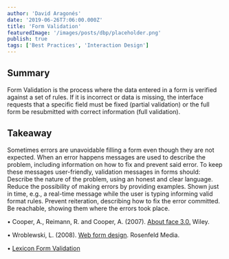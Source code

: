 ```yaml
---
author: 'David Aragonés'
date: '2019-06-26T7:06:00.000Z'
title: 'Form Validation'
featuredImage: '/images/posts/dbp/placeholder.png'
publish: true
tags: ['Best Practices', 'Interaction Design']
---
```


## Summary
Form Validation is the process where the data entered in a form is verified against a set of rules. If it is incorrect or data is missing, the interface requests that a specific field must be fixed (partial validation) or the full form be resubmitted with correct information (full validation).

## Takeaway
Sometimes errors are unavoidable filling a form even though they are not expected. When an error happens messages are used to describe the problem, including information on how to fix and prevent said error. To keep these messages user-friendly, validation messages in forms should: Describe the nature of the problem, using an honest and clear language. Reduce the possibility of making errors by providing examples. Shown just in time, e.g., a real-time message while the user is typing informing valid format rules. Prevent reiteration, describing how to fix the error committed. Be reachable, showing them where the errors took place.

• Cooper, A., Reimann, R. and Cooper, A. (2007). [About face 3.0.](https://www.amazon.com/dp/0470084111/ref=cm_sw_r_tw_dp_U_x_FYieDbGJCGWJK) Wiley.

• Wroblewski, L. (2008). [Web form design](https://www.amazon.com/dp/B004VFUP2I/ref=cm_sw_r_tw_dp_U_x_vkieDbRX8FG18). Rosenfeld Media.

• [Lexicon Form Validation](https://liferay.design/lexicon/core-components/forms/forms-validation/)
